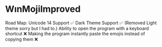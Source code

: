 # WınMojiImproved
Road Map:
Unicode 14 Support ✅
Dark Theme Support ✅ (Removed Light theme sorry but I had to.)
Ability to open the program with a keyboard shortcut ❌
Making the program instantly paste the emojis instead of copying them ❌

